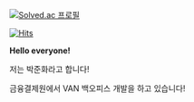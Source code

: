 [![Solved.ac 프로필](http://mazassumnida.wtf/api/v2/generate_badge?boj=wnsghk1025)](https://solved.ac/wnsghk1025)

[![Hits](https://hits.seeyoufarm.com/api/count/incr/badge.svg?url=https%3A%2F%2Fgithub.com%2FJunHwaPark&count_bg=%2379C83D&title_bg=%23555555&icon=&icon_color=%23E7E7E7&title=hits&edge_flat=false)](https://hits.seeyoufarm.com)

**Hello everyone!**

저는 박준화라고 합니다!

금융결제원에서 VAN 백오피스 개발을 하고 있습니다!
